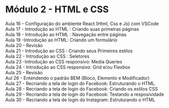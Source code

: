 <h1> Módulo 2 - HTML e CSS </h1>
Aula 16 - Configuração do ambiente React (Html, Css e Js) com VSCode
<br>
Aula 17 - Introdução ao HTML : Criando suas primeiras páginas
<br>
Aula 18 - Introdução ao HTML : Navegação entre páginas
<br>
Aula 19 -Introdução ao HTML: Criando um formulário
<br>
Aula 20 - Revisão
<br>
Aula 21 - Introdução ao CSS : Criando seus Primeiros estilos
<br>
Aula 22 - Introdução ao CSS : Seletores
<br>
Aula 23 -Introdução ao CSS responsivo: Media Queries 
<br>
Aula 24 - Introdução ao CSS responsivo: Grid e/ou Flexbox
<br>
Aula 25 - Revisão
<br>
Aul 26 - Entendendo o padrâo BEM (Bloco, Elemento e Modificador)
<br>
Aula 27 - Recriando a tela de login do Facebook: Estruturando o HTML.
<br>
Aula 28 - Recriando a tela de login do Facebook: Criando os estilos CSS
<br>
Aula 29 - Recriando a tela de login do Facebook: Testando a resposividade
<br>
Aula 30 - Recriando a tela de login do Instagram: Estruturando o HTML
<br>
